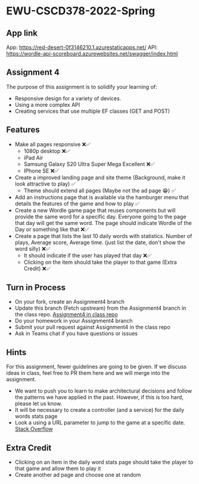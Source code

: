 # EWU-CSCD378-2022-Spring

## App link
App:
https://red-desert-0f3146210.1.azurestaticapps.net/
API:
https://wordle-api-scoreboard.azurewebsites.net/swagger/index.html

## Assignment 4

The purpose of this assignment is to solidify your learning of:

- Responsive design for a variety of devices.
- Using a more complex API
- Creating services that use multiple EF classes (GET and POST)

## Features

- Make all pages responsive ❌✅
  - 1080p desktop ❌✅
  - iPad Air
  - Samsung Galaxy S20 Ultra Super Mega Excellent ❌✅
  - IPhone SE ❌✅
- Create a improved landing page and site theme (Background, make it look attractive to play) ✅
  - Theme should extend all pages (Maybe not the ad page 😁) ✅
- Add an instructions page that is available via the hamburger menu that details the features of the game and how to play ✅
- Create a new Wordle game page that reuses components but will provide the same word for a specific day. Everyone going to the page that day will get the same word. The page should indicate Wordle of the Day or something like that ❌✅
- Create a page that lists the last 10 daily words with statistics. Number of plays, Average score, Average time. (just list the date, don't show the word silly) ❌✅
  - It should indicate if the user has played that day ❌✅
  - Clicking on the item should take the player to that game (Extra Credit) ❌✅

## Turn in Process

- On your fork, create an Assignment4 branch
- Update this branch (Fetch upstream) from the Assignment4 branch in the class repo. [Assignment4 in class repo](https://github.com/IntelliTect-Samples/EWU-CSCD379-2022-Spring/tree/Assignment4)
- Do your homework in your Assignment4 branch
- Submit your pull request against Assignment4 in the class repo
- Ask in Teams chat if you have questions or issues

## Hints

For this assignment, fewer guidelines are going to be given. If we discuss ideas in class, feel free to PR them here and we will merge into the assignment.

- We want to push you to learn to make architectural decisions and follow the patterns we have applied in the past. However, if this is too hard, please let us know.
- It will be necessary to create a controller (and a service) for the daily words stats page
- Look a using a URL parameter to jump to the game at a specific date. [Stack Overflow](https://stackoverflow.com/questions/48068520/nuxt-js-how-to-get-route-url-params-in-a-page)

## Extra Credit

- Clicking on an item in the daily word stats page should take the player to that game and allow them to play it
- Create another ad page and choose one at random
